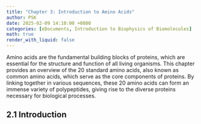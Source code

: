 ```yaml
---
title: "Chapter 3: Introduction to Amino Acids"
author: PSK
date: 2025-02-09 14:10:00 +0800
categories: [eDocuments, Introduction to Biophysics of Biomolecules]
math: true
render_with_liquid: false
---
```


Amino acids are the fundamental building blocks of proteins, which are essential for the structure and function of all living organisms. This chapter provides an overview of the 20 standard amino acids, also known as common amino acids, which serve as the core components of proteins. By linking together in various sequences, these 20 amino acids can form an immense variety of polypeptides, giving rise to the diverse proteins necessary for biological processes.

## 2.1 Introduction
